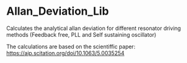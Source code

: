 # Allan_Deviation_Lib
 Calculates the analytical allan deviation for different resonator driving methods (Feedback free, PLL and Self sustaining oscillator)
 
 
 
 The calculations are based on the scientiffic paper: https://aip.scitation.org/doi/10.1063/5.0035254
